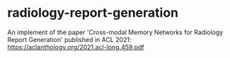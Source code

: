 # radiology-report-generation
An implement of the paper 'Cross-modal Memory Networks for Radiology Report Generation' published in ACL 2021:
https://aclanthology.org/2021.acl-long.459.pdf
